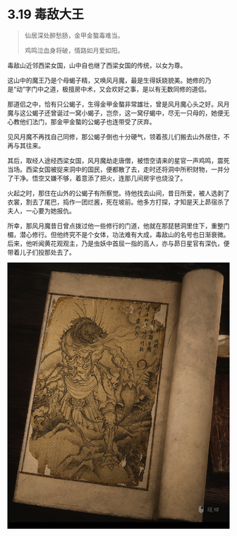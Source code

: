 # 3.19 毒敌大王

> 仙居深处醉愁肠，金甲金螯毒难当。
>
> 鸡鸣泣血身将破，情路如月爱如阳。

毒敌山近邻西梁女国，山中自也继了西梁女国的传统，以女为尊。

这山中的魔王乃是个母蝎子精，又唤风月魔，最是生得妖娆貌美。她修的乃是“动”字门中之道，极擅房中术，又会欢好之事，是以有无数同修的道侣。

那道侣之中，恰有只公蝎子，生得金甲金螯非常雄壮，曾是风月魔心头之好。风月魔与这公蝎子还曾诞过一窝小蝎子，岂奈，这一窝仔蝎中，尽无一只母的，她便无心教他们法门，那金甲金螯的公蝎子也连带受了厌弃。

见风月魔不再找自己同修，那公蝎子倒也十分硬气，领着孩儿们搬去山外居住，不再与其往来。

其后，取经人途经西梁女国，风月魔劫走唐僧，被悟空请来的星官一声鸡鸣，震死当场。西梁女国被捉来洞中的国民，便都散了去，走时还将洞中所积财物，一并分了干净。悟空又嫌不够，着意添了把火，连那几间房宇也烧没了。

火起之时，那住在山外的公蝎子有所察觉。待他找去山间，昔日所爱，被人选剥了衣裳，割去了尾巴，捣作一团烂酱，死在坡前。他多方打探，才知是天上昴宿杀了夫人，一心要为她报仇。

所幸，那风月魔昔日曾点拨过他一些修行的门道，他就在那琵琶洞里住下，重整门楣，潜心修行。但他终究不是个女体，功法难有大成，毒敌山的名号也日渐衰微。后来，他听闻黄花观观主，乃是虫妖中首屈一指的高人，亦与昴日星官有深仇，便带着儿子们投那处去了。

![image-20240828220020226](../images/image-20240828220020226.png)

